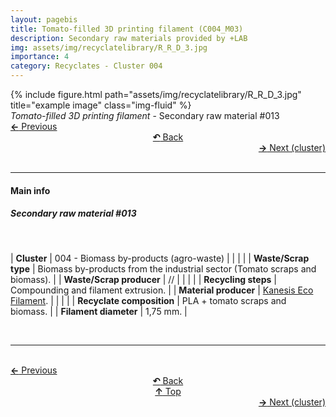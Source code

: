 ```yaml
---
layout: pagebis
title: Tomato-filled 3D printing filament (C004_M03)
description: Secondary raw materials provided by +LAB
img: assets/img/recyclatelibrary/R_R_D_3.jpg
importance: 4
category: Recyclates - Cluster 004
---
```

<div class="row">
    <div class="col-sm mt-3 mt-md-0">
        {% include figure.html path="assets/img/recyclatelibrary/R_R_D_3.jpg" title="example image" class="img-fluid" %}
    </div>
</div>
<div class="caption">
    <i>Tomato-filled 3D printing filament </i> - Secondary raw material #013
</div>

<div class="row justify-content-sm-center">
    <div class="col-sm-4 mt-3 mt-md-0" style="text-align:left">
      <a href="/projects/RecLi_C004_M02/" target="_self"><b>←</b> Previous</a>
    </div>
    <div class="col-sm-4 mt-3 mt-md-0" style="text-align:center">
  <a href="/recyclatelibrary/" target="_self"><b>↶</b> Back</a>
    </div>
    <div class="col-sm-4 mt-3 mt-md-0" style="text-align:right">
        <td align="right"><a href="/projects/RecLi_C005_M01/" target="_self"><b>→</b> Next (cluster)</a></td>
    </div>
</div>
<br>

<hr>
<h4><b>Main info</b></h4>
<h5>Secondary raw material #013</h5>
<br>

| <b>Cluster</b>   | 004 - Biomass by-products (agro-waste)     |
|    |     |
| <b>Waste/Scrap type</b>       | Biomass by-products from the industrial sector (Tomato scraps and biomass).     |
| <b>Waste/Scrap producer</b>    | //      |
|    |     |
| <b>Recycling steps</b>      | Compounding and filament extrusion.     |
| <b>Material producer</b>    | [Kanesis Eco Filament](https://www.kanesis.it/?lang=it).     |
|    |     |
| <b>Recyclate composition</b>     | PLA + tomato scraps and biomass.    |
| <b>Filament diameter</b>    | 1,75 mm.     |

<br>
<hr>

<br>
<div class="row justify-content-sm-center">
    <div class="col-sm-3 mt-3 mt-md-0" style="text-align:left">
          <a href="/projects/RecLi_C004_M02/" target="_self"><b>←</b> Previous</a>
      </div>
    <div class="col-sm-3 mt-3 mt-md-0" style="text-align:center">
  <a href="/recyclatelibrary/" target="_self"><b>↶</b> Back</a>
    </div>
    <div class="col-sm-3 mt-3 mt-md-0" style="text-align:center">
  <a href="#" target="_self"><b>↑</b> Top</a>
    </div>
    <div class="col-sm-3 mt-3 mt-md-0" style="text-align:right">
        <td align="right"><a href="/projects/RecLi_C005_M01/" target="_self"><b>→</b> Next (cluster)</a></td>
    </div>
</div>
